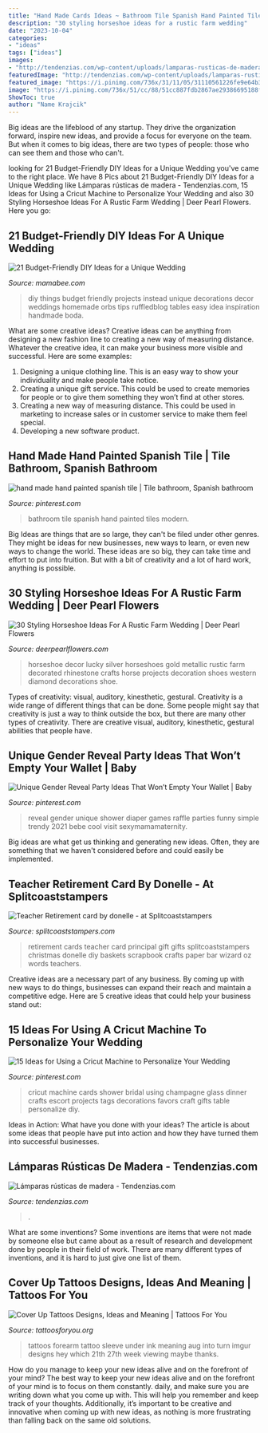```yaml
---
title: "Hand Made Cards Ideas ~ Bathroom Tile Spanish Hand Painted Tiles Modern"
description: "30 styling horseshoe ideas for a rustic farm wedding"
date: "2023-10-04"
categories:
- "ideas"
tags: ["ideas"]
images:
- "http://tendenzias.com/wp-content/uploads/lamparas-rusticas-de-madera-lampara-de-mesa-con-un-tronco.jpg"
featuredImage: "http://tendenzias.com/wp-content/uploads/lamparas-rusticas-de-madera-lampara-de-mesa-con-un-tronco.jpg"
featured_image: "https://i.pinimg.com/736x/31/11/05/31110561226fe9e64b3a192d32ef17a7.jpg"
image: "https://i.pinimg.com/736x/51/cc/88/51cc887fdb2867ae29386695188f4c47.jpg"
ShowToc: true
author: "Name Krajcik"
---
```



Big ideas are the lifeblood of any startup. They drive the organization forward, inspire new ideas, and provide a focus for everyone on the team. But when it comes to big ideas, there are two types of people: those who can see them and those who can't. 

	

		
looking for 21 Budget-Friendly DIY Ideas for a Unique Wedding you've came to the right place. We have 8 Pics about 21 Budget-Friendly DIY Ideas for a Unique Wedding like Lámparas rústicas de madera - Tendenzias.com, 15 Ideas for Using a Cricut Machine to Personalize Your Wedding and also 30 Styling Horseshoe Ideas For A Rustic Farm Wedding | Deer Pearl Flowers. Here you go:
		
    
## 21 Budget-Friendly DIY Ideas For A Unique Wedding

<img loading=lazy src="https://mamabee.com/wp-content/uploads/2015/10/82.jpg" onerror="this.onerror=null;this.src='https://tse4.mm.bing.net/th?id=OIP.nVLMnMLVxOmZjSdyiTAz-wHaLH&amp;pid=15.1';" alt="21 Budget-Friendly DIY Ideas for a Unique Wedding">

_Source: mamabee.com_

>diy things budget friendly projects instead unique decorations decor weddings homemade orbs tips ruffledblog tables easy idea inspiration handmade boda. 

	

What are some creative ideas?
Creative ideas can be anything from designing a new fashion line to creating a new way of measuring distance. Whatever the creative idea, it can make your business more visible and successful. Here are some examples:
1. Designing a unique clothing line. This is an easy way to show your individuality and make people take notice.
2. Creating a unique gift service. This could be used to create memories for people or to give them something they won’t find at other stores.
3. Creating a new way of measuring distance. This could be used in marketing to increase sales or in customer service to make them feel special.
4. Developing a new software product.

    
## Hand Made Hand Painted Spanish Tile | Tile Bathroom, Spanish Bathroom

<img loading=lazy src="https://i.pinimg.com/736x/31/11/05/31110561226fe9e64b3a192d32ef17a7.jpg" onerror="this.onerror=null;this.src='https://tse2.mm.bing.net/th?id=OIP.s2wATe8ENzt2PNfpKgJrWAHaJ3&amp;pid=15.1';" alt="hand made hand painted spanish tile | Tile bathroom, Spanish bathroom">

_Source: pinterest.com_

>bathroom tile spanish hand painted tiles modern. 

	

Big Ideas are things that are so large, they can't be filed under other genres. They might be ideas for new businesses, new ways to learn, or even new ways to change the world. These ideas are so big, they can take time and effort to put into fruition. But with a bit of creativity and a lot of hard work, anything is possible.

    
## 30 Styling Horseshoe Ideas For A Rustic Farm Wedding | Deer Pearl Flowers

<img loading=lazy src="http://www.deerpearlflowers.com/wp-content/uploads/2016/02/Metallic-Lucky-Diamond-Horseshoe-Wall-Decor-in-Gold-or-Silver.jpg" onerror="this.onerror=null;this.src='https://tse2.mm.bing.net/th?id=OIP.x6V71rr-6lVhjgMhuz3GEQHaKp&amp;pid=15.1';" alt="30 Styling Horseshoe Ideas For A Rustic Farm Wedding | Deer Pearl Flowers">

_Source: deerpearlflowers.com_

>horseshoe decor lucky silver horseshoes gold metallic rustic farm decorated rhinestone crafts horse projects decoration shoes western diamond decorations shoe. 

	

Types of creativity: visual, auditory, kinesthetic, gestural.
Creativity is a wide range of different things that can be done. Some people might say that creativity is just a way to think outside the box, but there are many other types of creativity. There are creative visual, auditory, kinesthetic, gestural abilities that people have.

    
## Unique Gender Reveal Party Ideas That Won’t Empty Your Wallet | Baby

<img loading=lazy src="https://i.pinimg.com/736x/51/cc/88/51cc887fdb2867ae29386695188f4c47.jpg" onerror="this.onerror=null;this.src='https://tse3.mm.bing.net/th?id=OIP.XcAwQOxOvzKWotkI8A41dAHaNK&amp;pid=15.1';" alt="Unique Gender Reveal Party Ideas That Won’t Empty Your Wallet | Baby">

_Source: pinterest.com_

>reveal gender unique shower diaper games raffle parties funny simple trendy 2021 bebe cool visit sexymamamaternity. 

	

Big ideas are what get us thinking and generating new ideas. Often, they are something that we haven't considered before and could easily be implemented.

    
## Teacher Retirement Card By Donelle - At Splitcoaststampers

<img loading=lazy src="http://images.splitcoaststampers.com/data/gallery/500/2010/05/17/DSC01742_by_donelle.JPG" onerror="this.onerror=null;this.src='https://tse4.mm.bing.net/th?id=OIP.JpaG1_E0kayF9KeZbGtzAQHaJ4&amp;pid=15.1';" alt="Teacher Retirement card by donelle - at Splitcoaststampers">

_Source: splitcoaststampers.com_

>retirement cards teacher card principal gift gifts splitcoaststampers christmas donelle diy baskets scrapbook crafts paper bar wizard oz words teachers. 

	

Creative ideas are a necessary part of any business. By coming up with new ways to do things, businesses can expand their reach and maintain a competitive edge. Here are 5 creative ideas that could help your business stand out: 

    
## 15 Ideas For Using A Cricut Machine To Personalize Your Wedding

<img loading=lazy src="https://i.pinimg.com/736x/e4/25/db/e425db32202828ce2dbc8eb8d5e9943e--wedding-dinner-wedding-day.jpg" onerror="this.onerror=null;this.src='https://tse4.mm.bing.net/th?id=OIP.9t1nhy35THntWNosp6YZ_QHaLG&amp;pid=15.1';" alt="15 Ideas for Using a Cricut Machine to Personalize Your Wedding">

_Source: pinterest.com_

>cricut machine cards shower bridal using champagne glass dinner crafts escort projects tags decorations favors craft gifts table personalize diy. 

	

Ideas in Action: What have you done with your ideas?
The article is about some ideas that people have put into action and how they have turned them into successful businesses.

    
## Lámparas Rústicas De Madera - Tendenzias.com

<img loading=lazy src="http://tendenzias.com/wp-content/uploads/lamparas-rusticas-de-madera-lampara-de-mesa-con-un-tronco.jpg" onerror="this.onerror=null;this.src='https://tse4.mm.bing.net/th?id=OIP.jgFrrOwjiuhkhKkP30bgtwHaLv&amp;pid=15.1';" alt="Lámparas rústicas de madera - Tendenzias.com">

_Source: tendenzias.com_

>. 

	

What are some inventions?
Some inventions are items that were not made by someone else but came about as a result of research and development done by people in their field of work. There are many different types of inventions, and it is hard to just give one list of them.

    
## Cover Up Tattoos Designs, Ideas And Meaning | Tattoos For You

<img loading=lazy src="http://www.tattoosforyou.org/wp-content/uploads/2013/09/Tattoos-Cover-Up.jpg" onerror="this.onerror=null;this.src='https://tse2.mm.bing.net/th?id=OIP.iFLn0oYusHh2d3aU6lkfggHaFB&amp;pid=15.1';" alt="Cover Up Tattoos Designs, Ideas and Meaning | Tattoos For You">

_Source: tattoosforyou.org_

>tattoos forearm tattoo sleeve under ink meaning aug into turn imgur designs hey which 21th 27th week viewing maybe thanks. 

	

How do you manage to keep your new ideas alive and on the forefront of your mind?
The best way to keep your new ideas alive and on the forefront of your mind is to focus on them constantly. daily, and make sure you are writing down what you come up with. This will help you remember and keep track of your thoughts. Additionally, it’s important to be creative and innovative when coming up with new ideas, as nothing is more frustrating than falling back on the same old solutions.

